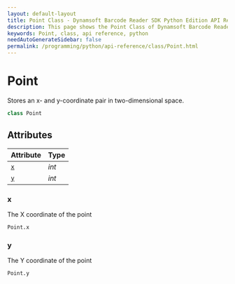 ```yaml
---
layout: default-layout
title: Point Class - Dynamsoft Barcode Reader SDK Python Edition API Reference
description: This page shows the Point Class of Dynamsoft Barcode Reader SDK Python Edition.
keywords: Point, class, api reference, python
needAutoGenerateSidebar: false
permalink: /programming/python/api-reference/class/Point.html
---
```



# Point
Stores an x- and y-coordinate pair in two-dimensional space.

```python
class Point
```  

## Attributes
  
| Attribute | Type |
|---------- | ---- |
| [`x`](#x) | *int* |
| [`y`](#y) | *int* |


### x
The X coordinate of the point

```python
Point.x
```

### y
The Y coordinate of the point

```python
Point.y
```

